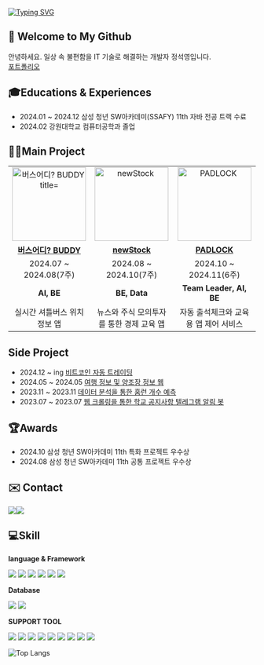 [![Typing SVG](https://readme-typing-svg.demolab.com?font=Alkatra&weight=500&size=45&duration=7000&pause=3&color=FF7F00&center=false&vCenter=false&repeat=true&width=1000&height=100&lines=Hello+World🌏+I'm+Seokyeong😁)](https://git.io/typing-svg)

## 👋 Welcome to My Github
안녕하세요. 일상 속 불편함을 IT 기술로 해결하는 개발자 정석영입니다.
<br>[포트폴리오](https://www.miricanvas.com/v/13xxusz)

## 🎓Educations & Experiences
- 2024.01 ~ 2024.12 삼성 청년 SW아카데미(SSAFY) 11th 자바 전공 트랙 수료
- 2024.02 강원대학교 컴퓨터공학과 졸업 

## 👨‍💻Main Project
<table align="center" style="table-layout: fixed; width: 100%; border-collapse: collapse;">
    <tr>
        <td align="center"><img src="buddy_logo.png" alt="버스어디? BUDDY title="버스어디? BUDDY" style="width: 150px; height: 150px;"></td>
        <td align="center"><img src="newstock_logo.png" alt="newStock" title="newStock" style="width: 150px; height: 150px;"></td>
        <td align="center"><img src="padlock_logo.png" alt="PADLOCK" title="PADLOCK" style="width: 150px; height: 150px;"></td>
    </tr>
    <tr>
       <td align="center"><b><a href="https://github.com/whereIsTheBusBUDDY/BUDDY">버스어디? BUDDY</a></b></td>
            <td align="center"><b><a href="https://github.com/newsAndStock/newStock">newStock</a></b></td>
            <td align="center"><b><a href="https://github.com/LockthePad/PADLOCK">PADLOCK</a></b></td>
    </tr>
    <tr>
        <td align="center">2024.07 ~ 2024.08(7주)</td>
        <td align="center">2024.08 ~ 2024.10(7주)</td>
        <td align="center">2024.10 ~ 2024.11(6주)</td>
    </tr>
    <tr>
        <td align="center"><b>AI, BE</b></td>
        <td align="center"><b>BE, Data</b></td>
        <td align="center"><b>Team Leader, AI, BE</b></td>
    </tr>
    <tr>
        <td align="center">실시간 셔틀버스 위치 정보 앱</td>
        <td align="center">뉴스와 주식 모의투자를 통한 경제 교육 앱</td>
        <td align="center">자동 출석체크와 교육용 앱 제어 서비스</td>
    </tr>
</table>

## Side Project
- 2024.12 ~ ing [비트코인 자동 트레이딩](https://github.com/aswe0409/coin_auto_trading)
- 2024.05 ~ 2024.05 [여행 정보 및 양조장 정보 웹](https://github.com/aswe0409/trip_site)
- 2023.11 ~ 2023.11 [데이터 분석을 통한 홈런 개수 예측](https://github.com/aswe0409/2024_Honerun_Predict)
- 2023.07 ~ 2023.07 [웹 크롤링을 통한 학교 공지사항 텔레그램 알림 봇](https://github.com/aswe0409/Telegram_Notice_Bot)

## 🏆Awards
- 2024.10 삼성 청년 SW아카데미 11th 특화 프로젝트 우수상 
- 2024.08 삼성 청년 SW아카데미 11th 공통 프로젝트 우수상

## ✉️ Contact 
<div style="display:flex; flex-direction:row;">
    <a href="mailto:aswe0409@naver.com">
        <img src="https://img.shields.io/badge/Naver-037C5A?style=flat-square&logo=Naver&logoColor=white"> 
    </a>
      <a href="mailto:aswe0409@gmail.com">
        <img src="https://img.shields.io/badge/Gmail-EA4335?style=flat-square&logo=Gmail&logoColor=white"> 
    </a>
</div>

##  💻Skill
**language & Framework**

<img src="https://img.shields.io/badge/springboot-6DB33F?style=for-the-badge&logo=springboot&logoColor=white"> <img src="https://img.shields.io/badge/JAVA-007396?style=for-the-badge&logo=OpenJDK&logoColor=white"> <img src="https://img.shields.io/badge/JPA%20(Hibernate)-00485B?style=for-the-badge&logo=Hibernate&logoColor=white">
<img src="https://img.shields.io/badge/python-3776AB?style=for-the-badge&logo=python&logoColor=white"> <img src="https://img.shields.io/badge/fastapi-009688?style=for-the-badge&logo=fastapi&logoColor=white"> <img src="https://img.shields.io/badge/pytorch-EE4C2C?style=for-the-badge&logo=pytorch&logoColor=white">

**Database**

  <img src="https://img.shields.io/badge/mysql-4479A1?style=for-the-badge&logo=mysql&logoColor=white"> <img src="https://img.shields.io/badge/Apache%20Spark-FDEE21?style=for-the-badge&logo=mysql&logoColor=white">
  
**SUPPORT TOOL**

<img src="https://img.shields.io/badge/git-F05032?style=for-the-badge&logo=git&logoColor=white"> <img src="https://img.shields.io/badge/postman-FF6C37?style=for-the-badge&logo=postman&logoColor=white"> <img src="https://img.shields.io/badge/jira-0052CC?style=for-the-badge&logo=jira&logoColor=white"> <img src="https://img.shields.io/badge/notion-000000?style=for-the-badge&logo=notion&logoColor=white"> <img src="https://img.shields.io/badge/intellij%20idea-000000?style=for-the-badge&logo=intellij-idea&logoColor=white"> <img src="https://img.shields.io/badge/visual%20studio%20code-007ACC?style=for-the-badge&logo=visual-studio-code&logoColor=white"> <img src="https://img.shields.io/badge/jupyter-F37626?style=for-the-badge&logo=jupyter&logoColor=white"> <img src="https://img.shields.io/badge/mattermost-0058CC?style=for-the-badge&logo=mattermost&logoColor=white"> <img src="https://img.shields.io/badge/swagger-85EA2D?style=for-the-badge&logo=swagger&logoColor=white">

![Top Langs](https://github-readme-stats.vercel.app/api/top-langs/?username=aswe0409&layout=compact&bg_color=31,f7cac9,92a8d1&title_color=fff&text_color=fff)
